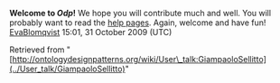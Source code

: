 __Welcome to _Odp_!__ We hope you will contribute much and well. 
You will probably want to read the [help pages](http://ontologydesignpatterns.org/wiki/Help:Contents "Help:Contents"). Again, welcome and have fun! [EvaBlomqvist](../User/EvaBlomqvist "User:EvaBlomqvist") 15:01, 31 October 2009 (UTC)





Retrieved from "[http://ontologydesignpatterns.org/wiki/User\_talk:GiampaoloSellitto](../User_talk/GiampaoloSellitto)"